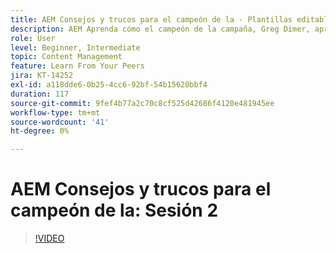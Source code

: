 ```yaml
---
title: AEM Consejos y trucos para el campeón de la - Plantillas editables 2
description: AEM Aprenda cómo el campeón de la campaña, Greg Dimer, aprovechó las plantillas editables en AEM Sites. Revise estos consejos rápidos y pruébelos hoy mismo en su instancia.
role: User
level: Beginner, Intermediate
topic: Content Management
feature: Learn From Your Peers
jira: KT-14252
exl-id: a118dde6-0b25-4cc6-92bf-54b15620bbf4
duration: 117
source-git-commit: 9fef4b77a2c70c8cf525d42686f4120e481945ee
workflow-type: tm+mt
source-wordcount: '41'
ht-degree: 0%

---
```


# AEM Consejos y trucos para el campeón de la: Sesión 2

>[!VIDEO](https://video.tv.adobe.com/v/3409427?quality=12&learn=on)
